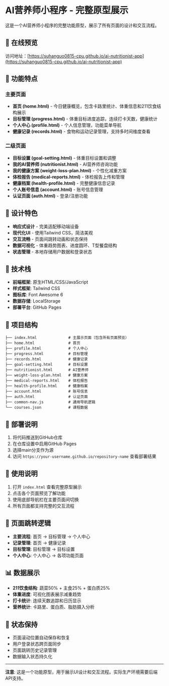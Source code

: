 # AI营养师小程序 - 完整原型展示

这是一个AI营养师小程序的完整功能原型，展示了所有页面的设计和交互流程。

## 🚀 在线预览

访问地址：[https://suhanguo0815-cpu.github.io/ai-nutritionist-app](https://suhanguo0815-cpu.github.io/ai-nutritionist-app)

## 📱 功能特点

### 主要页面
- **首页 (home.html)** - 今日健康概览，包含卡路里统计、体重信息和211饮食结构展示
- **目标管理 (progress.html)** - 体重目标进度追踪，连续打卡天数，健康统计
- **个人中心 (profile.html)** - 个人信息管理，功能菜单导航
- **健康记录 (records.html)** - 食物和运动记录管理，支持多时间维度查看

### 二级页面
- **目标设置 (goal-setting.html)** - 体重目标设置和调整
- **我的AI营养师 (nutritionist.html)** - AI营养师咨询功能
- **我的健康方案 (weight-loss-plan.html)** - 个性化减重方案
- **体检报告 (medical-reports.html)** - 体检报告上传和管理
- **健康档案 (health-profile.html)** - 完整健康信息记录
- **个人账号信息 (account.html)** - 账号信息管理
- **认证页面 (auth.html)** - 登录/注册功能

## 🎨 设计特色

- **响应式设计** - 完美适配移动端设备
- **现代化UI** - 使用Tailwind CSS，简洁美观
- **交互流畅** - 页面间跳转动画和状态保持
- **数据可视化** - 体重趋势图表、进度圆环、T型餐盘结构
- **状态管理** - 本地存储用户数据和登录状态

## 🔧 技术栈

- **前端框架**: 原生HTML/CSS/JavaScript
- **样式框架**: Tailwind CSS
- **图标库**: Font Awesome 6
- **数据存储**: LocalStorage
- **部署平台**: GitHub Pages

## 📂 项目结构

```
├── index.html              # 主展示页面（包含所有页面预览）
├── home.html               # 首页
├── profile.html            # 个人中心
├── progress.html           # 目标管理
├── records.html            # 健康记录
├── goal-setting.html       # 目标设置
├── nutritionist.html       # AI营养师
├── weight-loss-plan.html   # 健康方案
├── medical-reports.html    # 体检报告
├── health-profile.html     # 健康档案
├── account.html            # 账号信息
├── auth.html               # 认证页面
├── common-nav.js           # 通用导航逻辑
└── courses.json            # 课程数据
```

## 🚀 部署说明

1. 将代码推送到GitHub仓库
2. 在仓库设置中启用GitHub Pages
3. 选择main分支作为源
4. 访问 `https://your-username.github.io/repository-name` 查看部署结果

## 📱 使用说明

1. 打开 `index.html` 查看完整原型展示
2. 点击各个页面预览了解功能
3. 使用底部导航栏在主要页面间切换
4. 所有页面都支持完整的交互流程

## 🎯 页面跳转逻辑

- **主要流程**: 首页 → 目标管理 → 个人中心
- **记录管理**: 首页 → 健康记录
- **目标管理**: 目标管理 → 目标设置
- **个人中心**: 个人中心 → 各项功能页面

## 📊 数据展示

- **211饮食结构**: 蔬菜50% + 主食25% + 蛋白质25%
- **体重进度**: 可视化图表展示减重趋势
- **打卡统计**: 连续天数追踪和日历显示
- **营养统计**: 卡路里、蛋白质、脂肪摄入分析

## 🔄 状态保持

- 页面滚动位置自动保存和恢复
- 用户登录状态跨页面同步
- 页面跳转历史记录管理
- 数据输入状态持久化

---

**注意**: 这是一个功能原型，用于展示UI设计和交互流程。实际生产环境需要后端API支持。